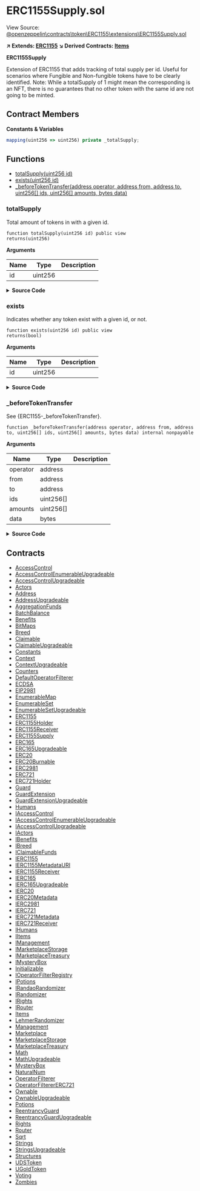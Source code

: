 # ERC1155Supply.sol

View Source: [@openzeppelin\contracts\token\ERC1155\extensions\ERC1155Supply.sol](..\@openzeppelin\contracts\token\ERC1155\extensions\ERC1155Supply.sol)

**↗ Extends: [ERC1155](ERC1155.md)**
**↘ Derived Contracts: [Items](Items.md)**

**ERC1155Supply**

Extension of ERC1155 that adds tracking of total supply per id.
 Useful for scenarios where Fungible and Non-fungible tokens have to be
 clearly identified. Note: While a totalSupply of 1 might mean the
 corresponding is an NFT, there is no guarantees that no other token with the
 same id are not going to be minted.

## Contract Members
**Constants & Variables**

```js
mapping(uint256 => uint256) private _totalSupply;

```

## Functions

- [totalSupply(uint256 id)](#totalsupply)
- [exists(uint256 id)](#exists)
- [_beforeTokenTransfer(address operator, address from, address to, uint256[] ids, uint256[] amounts, bytes data)](#_beforetokentransfer)

### totalSupply

Total amount of tokens in with a given id.

```solidity
function totalSupply(uint256 id) public view
returns(uint256)
```

**Arguments**

| Name        | Type           | Description  |
| ------------- |------------- | -----|
| id | uint256 |  | 

<details>
	<summary><strong>Source Code</strong></summary>

```javascript
function totalSupply(uint256 id) public view virtual returns (uint256) {
        return _totalSupply[id];
    }
```
</details>

### exists

Indicates whether any token exist with a given id, or not.

```solidity
function exists(uint256 id) public view
returns(bool)
```

**Arguments**

| Name        | Type           | Description  |
| ------------- |------------- | -----|
| id | uint256 |  | 

<details>
	<summary><strong>Source Code</strong></summary>

```javascript
function exists(uint256 id) public view virtual returns (bool) {
        return ERC1155Supply.totalSupply(id) > 0;
    }
```
</details>

### _beforeTokenTransfer

See {ERC1155-_beforeTokenTransfer}.

```solidity
function _beforeTokenTransfer(address operator, address from, address to, uint256[] ids, uint256[] amounts, bytes data) internal nonpayable
```

**Arguments**

| Name        | Type           | Description  |
| ------------- |------------- | -----|
| operator | address |  | 
| from | address |  | 
| to | address |  | 
| ids | uint256[] |  | 
| amounts | uint256[] |  | 
| data | bytes |  | 

<details>
	<summary><strong>Source Code</strong></summary>

```javascript
function _beforeTokenTransfer(
        address operator,
        address from,
        address to,
        uint256[] memory ids,
        uint256[] memory amounts,
        bytes memory data
    ) internal virtual override {
        super._beforeTokenTransfer(operator, from, to, ids, amounts, data);

        if (from == address(0)) {
            for (uint256 i = 0; i < ids.length; ++i) {
                _totalSupply[ids[i]] += amounts[i];
            }
        }

        if (to == address(0)) {
            for (uint256 i = 0; i < ids.length; ++i) {
                uint256 id = ids[i];
                uint256 amount = amounts[i];
                uint256 supply = _totalSupply[id];
                require(supply >= amount, "ERC1155: burn amount exceeds totalSupply");
                unchecked {
                    _totalSupply[id] = supply - amount;
                }
            }
        }
    }
```
</details>

## Contracts

* [AccessControl](AccessControl.md)
* [AccessControlEnumerableUpgradeable](AccessControlEnumerableUpgradeable.md)
* [AccessControlUpgradeable](AccessControlUpgradeable.md)
* [Actors](Actors.md)
* [Address](Address.md)
* [AddressUpgradeable](AddressUpgradeable.md)
* [AggregationFunds](AggregationFunds.md)
* [BatchBalance](BatchBalance.md)
* [Benefits](Benefits.md)
* [BitMaps](BitMaps.md)
* [Breed](Breed.md)
* [Claimable](Claimable.md)
* [ClaimableUpgradeable](ClaimableUpgradeable.md)
* [Constants](Constants.md)
* [Context](Context.md)
* [ContextUpgradeable](ContextUpgradeable.md)
* [Counters](Counters.md)
* [DefaultOperatorFilterer](DefaultOperatorFilterer.md)
* [ECDSA](ECDSA.md)
* [EIP2981](EIP2981.md)
* [EnumerableMap](EnumerableMap.md)
* [EnumerableSet](EnumerableSet.md)
* [EnumerableSetUpgradeable](EnumerableSetUpgradeable.md)
* [ERC1155](ERC1155.md)
* [ERC1155Holder](ERC1155Holder.md)
* [ERC1155Receiver](ERC1155Receiver.md)
* [ERC1155Supply](ERC1155Supply.md)
* [ERC165](ERC165.md)
* [ERC165Upgradeable](ERC165Upgradeable.md)
* [ERC20](ERC20.md)
* [ERC20Burnable](ERC20Burnable.md)
* [ERC2981](ERC2981.md)
* [ERC721](ERC721.md)
* [ERC721Holder](ERC721Holder.md)
* [Guard](Guard.md)
* [GuardExtension](GuardExtension.md)
* [GuardExtensionUpgradeable](GuardExtensionUpgradeable.md)
* [Humans](Humans.md)
* [IAccessControl](IAccessControl.md)
* [IAccessControlEnumerableUpgradeable](IAccessControlEnumerableUpgradeable.md)
* [IAccessControlUpgradeable](IAccessControlUpgradeable.md)
* [IActors](IActors.md)
* [IBenefits](IBenefits.md)
* [IBreed](IBreed.md)
* [IClaimableFunds](IClaimableFunds.md)
* [IERC1155](IERC1155.md)
* [IERC1155MetadataURI](IERC1155MetadataURI.md)
* [IERC1155Receiver](IERC1155Receiver.md)
* [IERC165](IERC165.md)
* [IERC165Upgradeable](IERC165Upgradeable.md)
* [IERC20](IERC20.md)
* [IERC20Metadata](IERC20Metadata.md)
* [IERC2981](IERC2981.md)
* [IERC721](IERC721.md)
* [IERC721Metadata](IERC721Metadata.md)
* [IERC721Receiver](IERC721Receiver.md)
* [IHumans](IHumans.md)
* [IItems](IItems.md)
* [IManagement](IManagement.md)
* [IMarketplaceStorage](IMarketplaceStorage.md)
* [IMarketplaceTreasury](IMarketplaceTreasury.md)
* [IMysteryBox](IMysteryBox.md)
* [Initializable](Initializable.md)
* [IOperatorFilterRegistry](IOperatorFilterRegistry.md)
* [IPotions](IPotions.md)
* [IRandaoRandomizer](IRandaoRandomizer.md)
* [IRandomizer](IRandomizer.md)
* [IRights](IRights.md)
* [IRouter](IRouter.md)
* [Items](Items.md)
* [LehmerRandomizer](LehmerRandomizer.md)
* [Management](Management.md)
* [Marketplace](Marketplace.md)
* [MarketplaceStorage](MarketplaceStorage.md)
* [MarketplaceTreasury](MarketplaceTreasury.md)
* [Math](Math.md)
* [MathUpgradeable](MathUpgradeable.md)
* [MysteryBox](MysteryBox.md)
* [NaturalNum](NaturalNum.md)
* [OperatorFilterer](OperatorFilterer.md)
* [OperatorFiltererERC721](OperatorFiltererERC721.md)
* [Ownable](Ownable.md)
* [OwnableUpgradeable](OwnableUpgradeable.md)
* [Potions](Potions.md)
* [ReentrancyGuard](ReentrancyGuard.md)
* [ReentrancyGuardUpgradeable](ReentrancyGuardUpgradeable.md)
* [Rights](Rights.md)
* [Router](Router.md)
* [Sqrt](Sqrt.md)
* [Strings](Strings.md)
* [StringsUpgradeable](StringsUpgradeable.md)
* [Structures](Structures.md)
* [UDSToken](UDSToken.md)
* [UGoldToken](UGoldToken.md)
* [Voting](Voting.md)
* [Zombies](Zombies.md)
